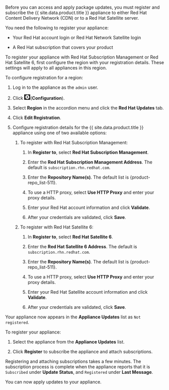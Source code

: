 Before you can access and apply package updates, you must register and
subscribe the {{ site.data.product.title }} appliance to either Red Hat Content
Delivery Network (CDN) or to a Red Hat Satellite server.

You need the following to register your appliance:

  - Your Red Hat account login or Red Hat Network Satellite login

  - A Red Hat subscription that covers your product

To register your appliance with Red Hat Subscription Management or Red
Hat Satellite 6, first configure the region with your registration
details. These settings will apply to all appliances in this region.

To configure registration for a region:

1.  Log in to the appliance as the `admin` user.

2.  Click ![Configuration](/images/config-gear.png)(**Configuration**).

3.  Select **Region** in the accordion menu and click the **Red Hat
    Updates** tab.

4.  Click **Edit Registration**.

5.  Configure registration details for the {{ site.data.product.title }} appliance
    using one of two available options:

    1.  To register with Red Hat Subscription Management:

        1.  In **Register to**, select **Red Hat Subscription
            Management**.

        2.  Enter the **Red Hat Subscription Management Address**. The
            default is `subscription.rhn.redhat.com`.

        3.  Enter the **Repository Name(s)**. The default list is
            {product-repo\_list-511}.

        4.  To use a HTTP proxy, select **Use HTTP Proxy** and enter
            your proxy details.

        5.  Enter your Red Hat account information and click
            **Validate**.

        6.  After your credentials are validated, click **Save**.

    2.  To register with Red Hat Satellite 6:

        1.  In **Register to**, select **Red Hat Satellite 6**.

        2.  Enter the **Red Hat Satellite 6 Address**. The default is
            `subscription.rhn.redhat.com`.

        3.  Enter the **Repository Name(s)**. The default list is
            {product-repo\_list-511}.

        4.  To use a HTTP proxy, select **Use HTTP Proxy** and enter
            your proxy details.

        5.  Enter your Red Hat Satellite account information and click
            **Validate**.

        6.  After your credentials are validated, click **Save**.

Your appliance now appears in the **Appliance Updates** list as `Not
registered`.

To register your appliance:

1.  Select the appliance from the **Appliance Updates** list.

2.  Click **Register** to subscribe the appliance and attach
    subscriptions.

Registering and attaching subscriptions takes a few minutes. The
subscription process is complete when the appliance reports that it is
`Subscribed` under **Update Status**, and `Registered` under **Last
Message**.

You can now apply updates to your appliance.
